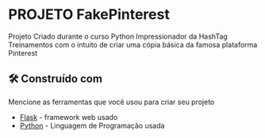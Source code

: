 # PROJETO FakePinterest

Projeto Criado durante o curso Python Impressionador da HashTag Treinamentos com o intuito de criar uma cópia básica da famosa plataforma Pinterest


## 🛠️ Construído com

Mencione as ferramentas que você usou para criar seu projeto

* [Flask](http://flask.palletsprojects.com/en/3.0.x/) - framework web usado
* [Python](https://docs.python.org/3/) - Linguagem de Programação usada
